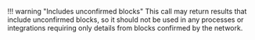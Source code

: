 !!! warning "Includes unconfirmed blocks"
	This call may return results that include unconfirmed blocks, so it should not be used in any processes or integrations requiring only details from blocks confirmed by the network.
